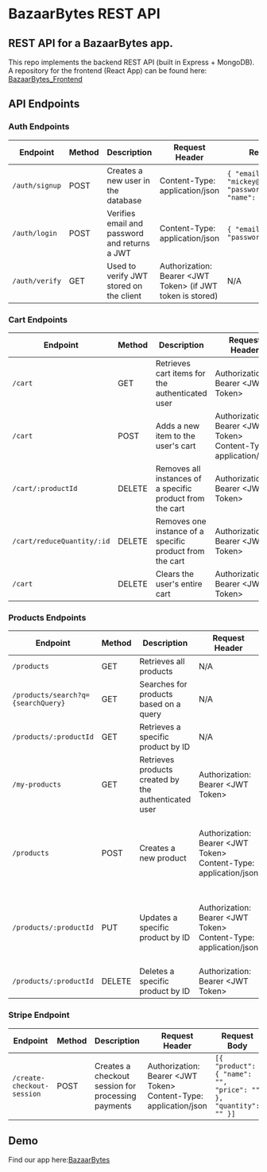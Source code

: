 # BazaarBytes REST API


## REST API for a BazaarBytes app.

This repo implements the backend REST API (built in Express + MongoDB).
A repository for the frontend (React App) can be found here: [BazaarBytes_Frontend](https://github.com/bazaar-bytes/bazaar-bytes-frontend)



## API Endpoints
### Auth Endpoints

| Endpoint             | Method | Description                                                      | Request Header                                               | Request Body                                                |
|----------------------|--------|------------------------------------------------------------------|--------------------------------------------------------------|-------------------------------------------------------------|
| `/auth/signup`      | POST   | Creates a new user in the database                              | Content-Type: application/json                               | `{ "email": "mickey@disneyland.com", "password": "topSecr3t", "name": "Mickey Mouse" }` |
| `/auth/login`       | POST   | Verifies email and password and returns a JWT                   | Content-Type: application/json                               | `{ "email": "", "password": "" }` |
| `/auth/verify`      | GET    | Used to verify JWT stored on the client                         | Authorization: Bearer \<JWT Token> (if JWT token is stored) |   N/A                                                      |

### Cart Endpoints
| Endpoint                             | Method | Description                                                   | Request Header                                               | Request Body                                           |
|--------------------------------------|--------|---------------------------------------------------------------|--------------------------------------------------------------|--------------------------------------------------------|
| `/cart`                             | GET    | Retrieves cart items for the authenticated user              | Authorization: Bearer \<JWT Token>                        | N/A                                                    |
| `/cart`                             | POST   | Adds a new item to the user's cart                           | Authorization: Bearer \<JWT Token> <br>Content-Type: application/json | `{ "product": "product_id" }`                        |
| `/cart/:productId`                  | DELETE | Removes all instances of a specific product from the cart     | Authorization: Bearer \<JWT Token>                        | N/A                                                    |
| `/cart/reduceQuantity/:id`          | DELETE | Removes one instance of a specific product from the cart      | Authorization: Bearer \<JWT Token>                        | N/A                                                    |
| `/cart`                             | DELETE | Clears the user's entire cart                                 | Authorization: Bearer \<JWT Token>                        | N/A                                                    |

### Products Endpoints

| Endpoint                          | Method | Description                                              | Request Header                                              | Request Body                                           |
|-----------------------------------|--------|----------------------------------------------------------|-------------------------------------------------------------|--------------------------------------------------------|
| `/products`                       | GET    | Retrieves all products                                   | N/A                                                         | N/A                                                    |
| `/products/search?q={searchQuery}` | GET    | Searches for products based on a query                   | N/A                                                         | N/A                                                    |
| `/products/:productId`            | GET    | Retrieves a specific product by ID                       | N/A                                                         | N/A                                                    |
| `/my-products`                    | GET    | Retrieves products created by the authenticated user     | Authorization: Bearer \<JWT Token>                         | N/A                                                    |
| `/products`                       | POST   | Creates a new product                                    | Authorization: Bearer \<JWT Token> <br>Content-Type: application/json | `{ "name": "", "description": "", "price": "", "image": "", "category": "", "createdBy": "" }` |
| `/products/:productId`            | PUT    | Updates a specific product by ID                        | Authorization: Bearer \<JWT Token> <br>Content-Type: application/json | `{ "name": "", "description": "", "price": "", "image": "", "category": "", "createdBy": "" }` |
| `/products/:productId`            | DELETE | Deletes a specific product by ID                         | Authorization: Bearer \<JWT Token>                         | N/A                                                    |

### Stripe Endpoint

| Endpoint                               | Method | Description                                               | Request Header                                          | Request Body                                   |
|----------------------------------------|--------|-----------------------------------------------------------|---------------------------------------------------------|-----------------------------------------------|
| `/create-checkout-session`             | POST   | Creates a checkout session for processing payments        | Authorization: Bearer \<JWT Token> <br>Content-Type: application/json | `[{ "product": { "name": "", "price": "" }, "quantity": "" }]` |

## Demo
Find our app here:[BazaarBytes](https://bazaar-bytes.netlify.app)
